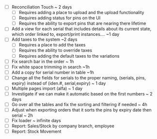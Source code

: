 - [ ] Reconciliation Touch ~ 2 days 
	- [ ] Requires adding a place to upload and the upload functionality
	- [ ] Requires adding status for pins on the UI
	- [ ] Requires the ability to export pins that are nearing there lifetime 
- [ ] Add a view for each serial that includes details about its current state, which order linked to, export/print instances.... ~1 day
- [ ] Add taxes to the system ~2 days
	- [ ] Requires a place to add the taxes
	- [ ] Requires the ability to override taxes 
	- [ ] Requires adding the default taxes to the variations
- [ ] Fix search bar in the order ~ 1h
- [ ] Fix white space trimming in search ~1h
- [ ] Add a copy for serial number in table ~1h
- [ ] Change all the fields for serials to the proper naming, (serials, pins, expiry) instead of (iden.#, serial,expiry) ~ 1 day
- [ ] Multiple pages import (alfa) ~ 1 day
- [ ] Investigate if we can make it automatic based on the first numbers ~ 2 days
- [ ] Go over all the tables and fix the sorting and filtering if needed ~ 4h
- [ ] Adjust when exporting orders that it sorts the pins by expiry date then serial ~ 2h
- [ ] Fix loader ~ infinite days
- [ ] Report: Sales/Stock by company branch, employee
- [ ] Report: Stock Movement